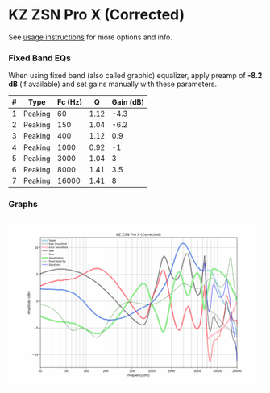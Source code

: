 # KZ ZSN Pro X (Corrected)
See [usage instructions](https://github.com/jaakkopasanen/AutoEq#usage) for more options and info.

### Fixed Band EQs
When using fixed band (also called graphic) equalizer, apply preamp of **-8.2 dB** (if available) and set gains manually with these parameters.

|   # | Type    |   Fc (Hz) |    Q |   Gain (dB) |
|-----|---------|-----------|------|-------------|
|   1 | Peaking |        60 | 1.12 |        -4.3 |
|   2 | Peaking |       150 | 1.04 |        -6.2 |
|   3 | Peaking |       400 | 1.12 |         0.9 |
|   4 | Peaking |      1000 | 0.92 |        -1   |
|   5 | Peaking |      3000 | 1.04 |         3   |
|   6 | Peaking |      8000 | 1.41 |         3.5 |
|   7 | Peaking |     16000 | 1.41 |         8   |

### Graphs
![](./KZ%20ZSN%20Pro%20X%20(Corrected).png)
